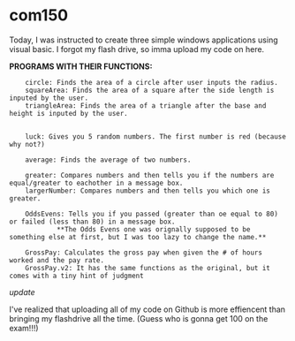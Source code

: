 # com150
Today, I was instructed to create three simple windows applications using visual basic. I forgot my flash drive, so imma upload my code on here. 

**PROGRAMS WITH THEIR FUNCTIONS:**

        circle: Finds the area of a circle after user inputs the radius.
        squareArea: Finds the area of a square after the side length is inputed by the user.
        triangleArea: Finds the area of a triangle after the base and height is inputed by the user.


        luck: Gives you 5 random numbers. The first number is red (because why not?)

        average: Finds the average of two numbers.
        
        greater: Compares numbers and then tells you if the numbers are equal/greater to eachother in a message box.
        largerNumber: Compares numbers and then tells you which one is greater.
        
        OddsEvens: Tells you if you passed (greater than oe equal to 80) or failed (less than 80) in a message box.
                **The Odds Evens one was orignally supposed to be something else at first, but I was too lazy to change the name.**
        
        GrossPay: Calculates the gross pay when given the # of hours worked and the pay rate.
        GrossPay.v2: It has the same functions as the original, but it comes with a tiny hint of judgment


*update*

I've realized that uploading all of my code on Github is more effiencent than bringing my flashdrive all the time. (Guess who is gonna get 100 on the exam!!!)
